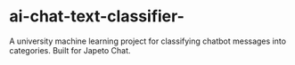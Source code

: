 # ai-chat-text-classifier-
A university machine learning project for classifying chatbot messages into categories. Built for Japeto Chat.
